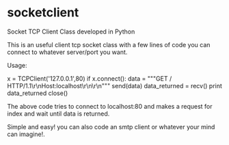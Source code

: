 socketclient
============

Socket TCP Client Class developed in Python

This is an useful client tcp socket class with a few lines of code you can connect to whatever server/port you want.


Usage:

x = TCPClient('127.0.0.1',80)
if x.connect():
    data = """GET / HTTP/1.1\r\nHost:localhost\r\n\r\n"""
    send(data)
    data_returned = recv()
    print data_returned
    close()

The above code tries to connect to localhost:80 and makes a request for index and wait until data is returned.

Simple and easy! you can also code an smtp client or whatever your mind can imagine!.

